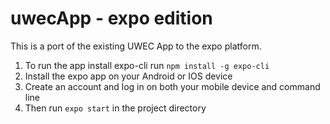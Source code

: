 # uwecApp - expo edition 

This is a port of the existing UWEC App to the expo platform.

1. To run the app install expo-cli run ``` npm install -g expo-cli ```
2. Install the expo app on your Android or IOS device
3. Create an account and log in on both your mobile device and command line
4. Then run ``` expo start ``` in the project directory

